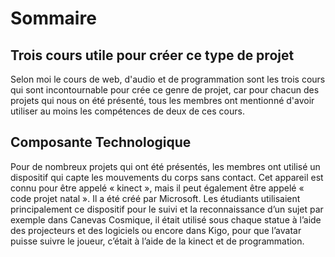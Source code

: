 # Sommaire

## Trois cours utile pour créer ce type de projet
Selon moi le cours de web, d'audio et de programmation sont les trois cours qui sont incontournable pour crée ce genre de projet, car pour chacun 
des projets qui nous on été présenté, tous les membres ont mentionné d'avoir utiliser au moins les compétences de deux de ces cours. 

## Composante Technologique
Pour de nombreux projets qui ont été présentés, les membres ont utilisé un dispositif qui capte les mouvements du corps sans contact. Cet appareil est connu 
pour être appelé « kinect », mais il peut également être appelé « code projet natal ». Il a été créé par Microsoft. Les étudiants utilisaient 
principalement ce dispositif pour le suivi et la reconnaissance d’un sujet par exemple dans Canevas Cosmique, il était utilisé sous chaque statue à l’aide
des projecteurs et des logiciels ou encore dans Kigo, pour que l’avatar puisse suivre le joueur, c’était à l’aide de la kinect et de programmation.

